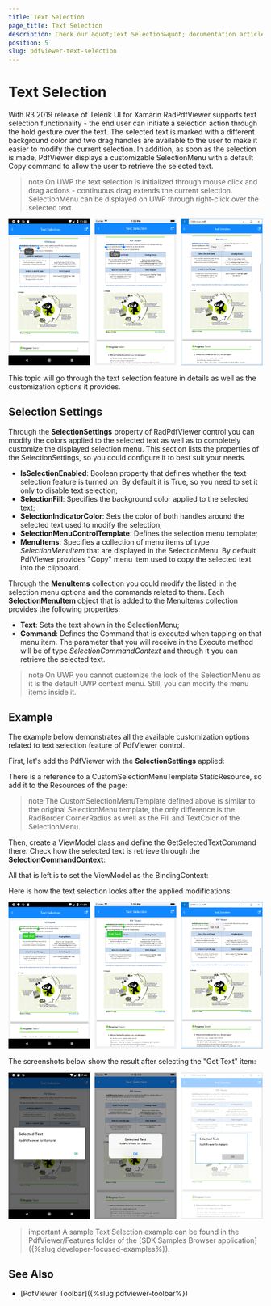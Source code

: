 ```yaml
---
title: Text Selection
page_title: Text Selection
description: Check our &quot;Text Selection&quot; documentation article for Telerik PdfViewer for Xamarin control.
position: 5
slug: pdfviewer-text-selection
---
```


# Text Selection

With R3 2019 release of Telerik UI for Xamarin RadPdfViewer supports text selection functionality - the end user can initiate a selection action through the hold gesture over the text. The selected text is marked with a different background color and two drag handles are available to the user to make it easier to modify the current selection. In addition, as soon as the selection is made, PdfViewer displays a customizable SelectionMenu with a default Copy command to allow the user to retrieve the selected text.

>note On UWP the text selection is initialized through mouse click and drag actions - continuous drag extends the current selection. SelectionMenu can be displayed on UWP through right-click over the selected text.

![PdfViewer Text Selection](images/pdfviewer-defaultselection.png)

This topic will go through the text selection feature in details as well as the customization options it provides.

## Selection Settings

Through the **SelectionSettings** property of RadPdfViewer control you can modify the colors applied to the selected text as well as to completely customize the displayed selection menu. This section lists the properties of the SelectionSettings, so you could configure it to best suit your needs.

* **IsSelectionEnabled**: Boolean property that defines whether the text selection feature is turned on. By default it is True, so you need to set it only to disable text selection;
* **SelectionFill**: Specifies the background color applied to the selected text;
* **SelectionIndicatorColor**: Sets the color of both handles around the selected text used to modify the selection;
* **SelectionMenuControlTemplate**: Defines the selection menu template;
* **MenuItems**: Specifies a collection of menu items of type *SelectionMenuItem* that are displayed in the SelectionMenu. By default PdfViewer provides "Copy" menu item used to copy the selected text into the clipboard.

Through the **MenuItems** collection you could modify the listed in the selection menu options and the commands related to them. Each **SelectionMenuItem** object that is added to the MenuItems collection provides the following properties:

* **Text**: Sets the text shown in the SelectionMenu;
* **Command**: Defines the Command that is executed when tapping on that menu item. The parameter that you will receive in the Execute method will be of type *SelectionCommandContext* and through it you can retrieve the selected text.

>note On UWP you cannot customize the look of the SelectionMenu as it is the default UWP context menu. Still, you can modify the menu items inside it. 
	
## Example

The example below demonstrates all the available customization options related to text selection feature of PdfViewer control.

First, let's add the PdfViewer with the **SelectionSettings** applied:

<snippet id='pdfviewer-features-textselection-xaml' />

There is a reference to a CustomSelectionMenuTemplate StaticResource, so add it to the Resources of the page:

<snippet id='pdfviewer-features-textselection-resources' />

>note The CustomSelectionMenuTemplate defined above is similar to the original SelectionMenu template, the only difference is the RadBorder CornerRadius as well as the Fill and TextColor of the SelectionMenu.

Then, create a ViewModel class and define the GetSelectedTextCommand there. Check how the selected text is retrieve through the **SelectionCommandContext**:

<snippet id='pdfviewer-textselection-viewmodel' />

All that is left is to set the ViewModel as the BindingContext:

<snippet id='pdfviewer-features-textselection-setvm' />

Here is how the text selection looks after the applied modifications:

![PdfViewer Custom Text Selection](images/pdfviewer-customselection.png)

The screenshots below show the result after selecting the "Get Text" item:

![PdfViewer custom SelectionMenu](images/pdfviewer-customselection-tapmenu.png)

>important A sample Text Selection example can be found in the PdfViewer/Features folder of the [SDK Samples Browser application]({%slug developer-focused-examples%}).

## See Also

- [PdfViewer Toolbar]({%slug pdfviewer-toolbar%})
